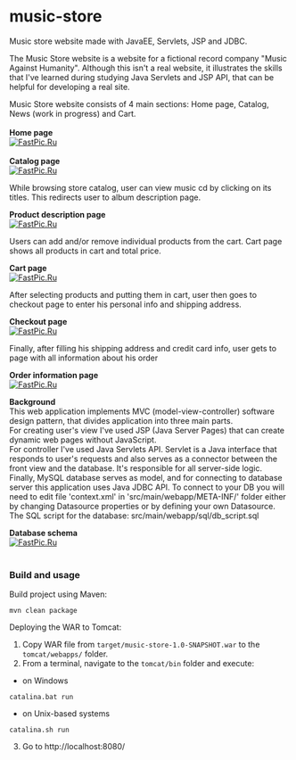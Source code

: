 # music-store
Music store website made with JavaEE, Servlets, JSP and JDBC.

The Music Store website is a website for a fictional record company "Music Against Humanity". Although this isn't a real website, it illustrates
the skills that I've learned during studying Java Servlets and JSP API, that can be helpful for developing a real site.

Music Store website consists of 4 main sections: Home page, Catalog, News (work in progress) and Cart.<br>
<br>
<b>Home page</b><br>
[![FastPic.Ru](https://i115.fastpic.org/thumb/2021/1014/6a/_2314e5814cdf1db021ea37eb88c5f06a.jpeg)](https://fastpic.org/view/115/2021/1014/_2314e5814cdf1db021ea37eb88c5f06a.png.html)
<br><br>
<b>Catalog page</b><br>
[![FastPic.Ru](https://i115.fastpic.org/thumb/2021/1014/87/_36fa36c13de1dde1f18273baa7383387.jpeg)](https://fastpic.org/view/115/2021/1014/_36fa36c13de1dde1f18273baa7383387.png.html)

While browsing store catalog, user can view music cd by clicking on its titles. This redirects user to album description page.<br>

<b>Product description page</b><br>
[![FastPic.Ru](https://i115.fastpic.org/thumb/2021/1014/5d/_8689fa28d0eedf4adb8c2a5ae63c5d5d.jpeg)](https://fastpic.org/view/115/2021/1014/_8689fa28d0eedf4adb8c2a5ae63c5d5d.png.html)

Users can add and/or remove individual products from the cart. Cart page shows all products in cart and total price.<br>

<b>Cart page</b><br>
[![FastPic.Ru](https://i115.fastpic.org/thumb/2021/1014/e8/_3cba5d493ce4cb21bbc8a912b5926be8.jpeg)](https://fastpic.org/view/115/2021/1014/_3cba5d493ce4cb21bbc8a912b5926be8.png.html)

After selecting products and putting them in cart, user then goes to checkout page to enter his personal info and shipping address.<br>

<b>Checkout page</b><br>
[![FastPic.Ru](https://i115.fastpic.org/thumb/2021/1014/83/_05ce0a1d0d445515d924d8c1fb3fe583.jpeg)](https://fastpic.org/view/115/2021/1014/_05ce0a1d0d445515d924d8c1fb3fe583.png.html)

Finally, after filling his shipping address and credit card info, user gets to page with all information about his order<br>

<b>Order information page</b><br>
[![FastPic.Ru](https://i115.fastpic.org/thumb/2021/1014/88/_831ad412403ed6910b04a7a7f014ff88.jpeg)](https://fastpic.org/view/115/2021/1014/_831ad412403ed6910b04a7a7f014ff88.png.html)
<br>

<b>Background</b><br>
This web application implements MVC (model-view-controller) software design pattern, that divides application into three main parts.<br/>
For creating user's view I've used JSP (Java Server Pages) that can create dynamic web pages without JavaScript.<br/>
For controller I've used Java Servlets API. Servlet is a Java interface that responds to user's requests and also serves as a connector between the front view and the
database. It's responsible for all server-side logic.<br/>
Finally, MySQL database serves as model, and for connecting to database server this application uses Java JDBC API. To connect to your DB you will need to edit
file 'context.xml' in 'src/main/webapp/META-INF/' folder either by changing Datasource properties or by defining your own Datasource.<br/>
The SQL script for the database: src/main/webapp/sql/db_script.sql<br/>

<b>Database schema</b><br>
[![FastPic.Ru](https://i115.fastpic.org/thumb/2021/1014/3f/febf08394ace89fbfff67bc66ba06a3f.jpeg)](https://fastpic.org/view/115/2021/1014/febf08394ace89fbfff67bc66ba06a3f.png.html)<br><br/>
### Build and usage
Build project using Maven:
```
mvn clean package
```
Deploying the WAR to Tomcat:
1. Copy WAR file from `target/music-store-1.0-SNAPSHOT.war` to the `tomcat/webapps/` folder.
2. From a terminal, navigate to the `tomcat/bin` folder and execute:
- on Windows
```
catalina.bat run
```
- on Unix-based systems
```
catalina.sh run
```
3. Go to http://localhost:8080/
